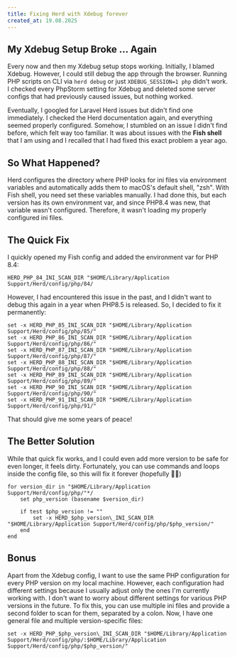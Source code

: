 ```yaml
---
title: Fixing Herd with Xdebug forever
created_at: 19.08.2025
---
```


## My Xdebug Setup Broke &hellip; Again

Every now and then my Xdebug setup stops working. Initially, I blamed Xdebug. However, I could still debug the app through the browser. Running PHP scripts on CLI via `herd debug` or just `XDEBUG_SESSION=1 php` didn't work. I checked every PhpStorm setting for Xdebug and deleted some server configs that had previously caused issues, but nothing worked.

Eventually, I googled for Laravel Herd issues but didn't find one immediately. I checked the Herd documentation again, and everything seemed properly configured. Somehow, I stumbled on an issue I didn't find before, which felt way too familiar. It was about issues with the **Fish shell** that I am using and I recalled that I had fixed this exact problem a year ago.

## So What Happened?

Herd configures the directory where PHP looks for ini files via environment variables and automatically adds them to macOS's default shell, "zsh". With Fish shell, you need set these variables manually. I had done this, but each version has its own environment var, and since PHP8.4 was new, that variable wasn't configured. Therefore, it wasn't loading my properly configured ini files.

## The Quick Fix

I quickly opened my Fish config and added the environment var for PHP 8.4:

```shell
HERD_PHP_84_INI_SCAN_DIR "$HOME/Library/Application Support/Herd/config/php/84/
```

However, I had encountered this issue in the past, and I didn't want to debug this again in a year when PHP8.5 is released. So, I decided to fix it permanently:

```shell
set -x HERD_PHP_85_INI_SCAN_DIR "$HOME/Library/Application Support/Herd/config/php/85/"
set -x HERD_PHP_86_INI_SCAN_DIR "$HOME/Library/Application Support/Herd/config/php/86/"
set -x HERD_PHP_87_INI_SCAN_DIR "$HOME/Library/Application Support/Herd/config/php/87/"
set -x HERD_PHP_88_INI_SCAN_DIR "$HOME/Library/Application Support/Herd/config/php/88/"
set -x HERD_PHP_89_INI_SCAN_DIR "$HOME/Library/Application Support/Herd/config/php/89/"
set -x HERD_PHP_90_INI_SCAN_DIR "$HOME/Library/Application Support/Herd/config/php/90/"
set -x HERD_PHP_91_INI_SCAN_DIR "$HOME/Library/Application Support/Herd/config/php/91/"
```

That should give me some years of peace!

## The Better Solution

While that quick fix works, and I could even add more version to be safe for even longer, it feels dirty. Fortunately, you can use commands and loops inside the config file, so this will fix it forever (hopefully 🤞🏽)

```shell
for version_dir in "$HOME/Library/Application Support/Herd/config/php/"*/
    set php_version (basename $version_dir)

    if test $php_version != ""
        set -x HERD_$php_version\_INI_SCAN_DIR "$HOME/Library/Application Support/Herd/config/php/$php_version/"
    end
end
```

## Bonus

Apart from the Xdebug config, I want to use the same PHP configuration for every PHP version on my local machine. However, each configuration had different settings because I usually adjust only the ones I'm currently working with. I don't want to worry about different settings for various PHP versions in the future. To fix this, you can use multiple ini files and provide a second folder to scan for them, separated by a colon. Now, I have one general file and multiple version-specific files:

```shell
set -x HERD_PHP_$php_version\_INI_SCAN_DIR "$HOME/Library/Application Support/Herd/config/php/:$HOME/Library/Application Support/Herd/config/php/$php_version/"
```
